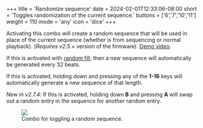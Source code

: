 +++
title = 'Randomize sequence'
date = 2024-02-01T12:33:06-08:00
short = 'Toggles randomization of the current sequence.'
buttons = ['6','7','10','11']
weight = 110
mode = 'any'
icon = 'dice'
+++

Activating this combo will create a random sequence that will be used in place of the current sequence (whether is from sequencing or normal playback). (*Requires v2.5.+* version of the firmware). [Demo video](https://www.youtube.com/watch?v=TqEQhTOjhSM).

If this is activated with [random fill](#random-fill), then a new sequence will automatically be generated every 32 beats.

If this is activated, holding down and pressing any of the **1-16** keys will automatically generate a new sequence of that length.

*New in v2.7.4*: If this is activated, holding down **B** and pressing **A** will swap out a random entry in the sequence for another random entry.

<figure class="imgcombo">
<img src="/img/combo_rand.webp">
<figcaption>Combo for toggling a random sequence.</figcaption>
</figure>

